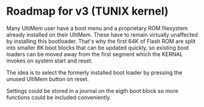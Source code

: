 # Roadmap for v3 (TUNIX kernel)

Many UltiMem user have a boot menu and a proprietary ROM
filesystem already installed on their UltiMem.  These have
to remain virtually unaffected by installing this
bootloader.  That's why the first 64K of Flash ROM are split
into smaller 8K boot blocks that can be updated quickly, so
existing boot loaders can be moved away from the first
segment which the KERNAL invokes on system start and reset.

The idea is to select the formerly installed boot loader by
pressing the unused UltiMem button on reset.

Settings could be stored in a journal on the eigth boot
block so more functions could be included conveniently.
